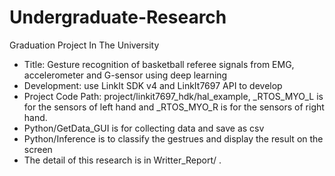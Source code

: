 # Undergraduate-Research

Graduation Project In The University

*   Title: Gesture recognition of basketball referee signals from EMG, accelerometer and G-sensor using deep learning
*   Development: use LinkIt SDK v4 and LinkIt7697 API to develop
*   Project Code Path: project/linkit7697_hdk/hal_example, _RTOS_MYO_L is for the sensors of left hand and _RTOS_MYO_R is for the sensors of right hand.
*   Python/GetData_GUI is for collecting data and save as csv
*   Python/Inference is to classify the gestrues and display the result on the screen
*   The detail of this research is in Writter_Report/ .
